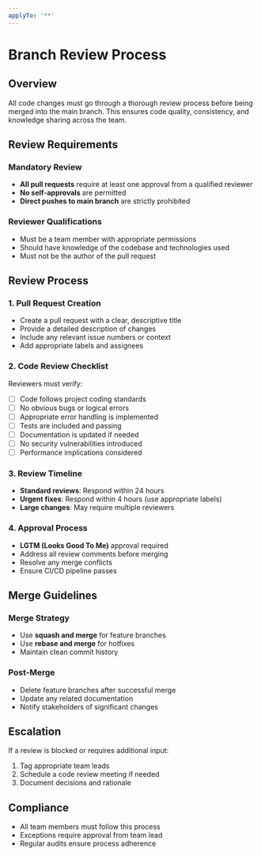 ```yaml
---
applyTo: '**'
---
```


# Branch Review Process

## Overview
All code changes must go through a thorough review process before being merged into the main branch. This ensures code quality, consistency, and knowledge sharing across the team.

## Review Requirements

### Mandatory Review
- **All pull requests** require at least one approval from a qualified reviewer
- **No self-approvals** are permitted
- **Direct pushes to main branch** are strictly prohibited

### Reviewer Qualifications
- Must be a team member with appropriate permissions
- Should have knowledge of the codebase and technologies used
- Must not be the author of the pull request

## Review Process

### 1. Pull Request Creation
- Create a pull request with a clear, descriptive title
- Provide a detailed description of changes
- Include any relevant issue numbers or context
- Add appropriate labels and assignees

### 2. Code Review Checklist
Reviewers must verify:
- [ ] Code follows project coding standards
- [ ] No obvious bugs or logical errors
- [ ] Appropriate error handling is implemented
- [ ] Tests are included and passing
- [ ] Documentation is updated if needed
- [ ] No security vulnerabilities introduced
- [ ] Performance implications considered

### 3. Review Timeline
- **Standard reviews**: Respond within 24 hours
- **Urgent fixes**: Respond within 4 hours (use appropriate labels)
- **Large changes**: May require multiple reviewers

### 4. Approval Process
- **LGTM (Looks Good To Me)** approval required
- Address all review comments before merging
- Resolve any merge conflicts
- Ensure CI/CD pipeline passes

## Merge Guidelines

### Merge Strategy
- Use **squash and merge** for feature branches
- Use **rebase and merge** for hotfixes
- Maintain clean commit history

### Post-Merge
- Delete feature branches after successful merge
- Update any related documentation
- Notify stakeholders of significant changes

## Escalation
If a review is blocked or requires additional input:
1. Tag appropriate team leads
2. Schedule a code review meeting if needed
3. Document decisions and rationale

## Compliance
- All team members must follow this process
- Exceptions require approval from team lead
- Regular audits ensure process adherence
